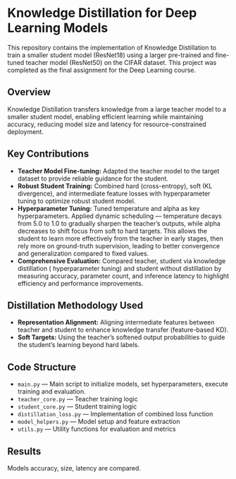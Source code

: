 # Knowledge Distillation for Deep Learning Models

This repository contains the implementation of Knowledge Distillation to train a smaller student model (ResNet18) using a larger pre-trained and fine-tuned teacher model (ResNet50) on the CIFAR dataset. This project was completed as the final assignment for the Deep Learning course.

## Overview

Knowledge Distillation transfers knowledge from a large teacher model to a smaller student model, enabling efficient learning while maintaining accuracy, reducing model size and latency for resource-constrained deployment.

## Key Contributions

- **Teacher Model Fine-tuning:** Adapted the teacher model to the target dataset to provide reliable guidance for the student.
- **Robust Student Training:** Combined hard (cross-entropy), soft (KL divergence), and intermediate feature losses with hyperparameter tuning to optimize robust student model.
- **Hyperparameter Tuning:** Tuned temperature and alpha as key hyperparameters. Applied dynamic scheduling — temperature decays from 5.0 to 1.0 to gradually sharpen the teacher’s outputs, while alpha decreases to shift focus from soft to hard targets. This allows the student to learn more effectively from the teacher in early stages, then rely more on ground-truth supervision, leading to better convergence and generalization compared to fixed values.
- **Comprehensive Evaluation:** Compared teacher, student via knowledge distillation ( hyperparameter tuning) and student without distillation by measuring accuracy, parameter count, and inference latency to highlight efficiency and performance improvements.

## Distillation Methodology Used

- **Representation Alignment:** Aligning intermediate features between teacher and student to enhance knowledge transfer (feature-based KD).
- **Soft Targets:** Using the teacher’s softened output probabilities to guide the student’s learning beyond hard labels.

## Code Structure
- `main.py` —  Main script to initialize models, set hyperparameters, execute training and evaluation.
- `teacher_core.py` — Teacher training logic  
- `student_core.py` — Student training logic  
- `distillation_loss.py` — Implementation of combined loss function  
- `model_helpers.py` — Model setup and feature extraction  
- `utils.py` — Utility functions for evaluation and metrics

## Results
Models accuracy, size, latency are compared.
